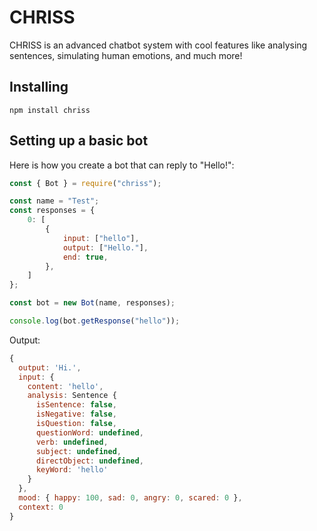 # CHRISS

CHRISS is an advanced chatbot system with cool features like analysing sentences, simulating human emotions, and much more!

## Installing
```
npm install chriss
```
## Setting up a basic bot

Here is how you create a bot that can reply to "Hello!":

```js
const { Bot } = require("chriss");

const name = "Test";
const responses = {
    0: [
        {
            input: ["hello"],
            output: ["Hello."],
            end: true,
        },
    ]
};

const bot = new Bot(name, responses);

console.log(bot.getResponse("hello"));
```
Output:
```js
{
  output: 'Hi.',
  input: {
    content: 'hello',
    analysis: Sentence {
      isSentence: false,
      isNegative: false,
      isQuestion: false,
      questionWord: undefined,
      verb: undefined,
      subject: undefined,
      directObject: undefined,
      keyWord: 'hello'
    }
  },
  mood: { happy: 100, sad: 0, angry: 0, scared: 0 },
  context: 0
}
```
